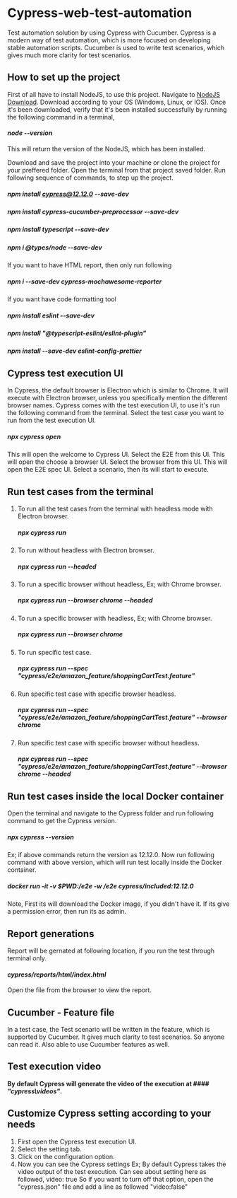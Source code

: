 # Cypress-web-test-automation

Test automation solution by using Cypress with Cucumber.
Cypress is a modern way of test automation, which is more focused on developing stable automation scripts.
Cucumber is used to write test scenarios, which gives much more clarity for test scenarios.

## How to set up the project

First of all have to install NodeJS, to use this project.
Navigate to [NodeJS Download](https://nodejs.org/en/download/).
Download according to your OS (Windows, Linux, or IOS).
Once it's been downloaded, verify that it's been installed successfully by running the following command in a terminal,

#### _node --version_
This will return the version of the NodeJS, which has been installed.

Download and save the project into your machine or clone the project for your preffered folder.
Open the terminal from that project saved folder.
Run following sequence of commands, to step up the project.
##### _npm install cypress@12.12.0 --save-dev_
##### _npm install cypress-cucumber-preprocessor --save-dev_
##### _npm install typescript --save-dev_
##### _npm i @types/node --save-dev_

If you want to have HTML report, then only run following
##### _npm i --save-dev cypress-mochawesome-reporter_

If you want have code formatting tool
##### _npm install eslint --save-dev_
##### _npm install "@typescript-eslint/eslint-plugin"_
##### _npm install --save-dev eslint-config-prettier_

## Cypress test execution UI
In Cypress, the default browser is Electron which is similar to Chrome. It will execute with Electron browser,
unless you specifically mention the different browser names.
Cypress comes with the test execution UI, to use it's run the following command from the terminal.
Select the test case you want to run from the test execution UI.
##### _npx cypress open_

This will open the welcome to Cypress UI. Select the E2E from this UI.
This will open the choose a browser UI. Select the browser from this UI.
This will open the E2E spec UI. Select a scenario, then its will start to execute.

## Run test cases from the terminal
1. To run all the test cases from the terminal with headless mode with Electron browser.
   ##### _npx cypress run_
2. To run without headless with Electron browser.
   ##### _npx cypress run --headed_
3. To run a specific browser without headless, Ex; with Chrome browser.
   ##### _npx cypress run --browser chrome --headed_
4. To run a specific browser with headless, Ex; with Chrome browser.
   ##### _npx cypress run --browser chrome_
5. To run specific test case.
   ##### _npx cypress run --spec "cypress/e2e/amazon_feature/shoppingCartTest.feature"_
6. Run specific test case with specific browser headless.
   ##### _npx cypress run --spec "cypress/e2e/amazon_feature/shoppingCartTest.feature" --browser chrome_
7. Run specific test case with specific browser without headless.
   ##### _npx cypress run --spec "cypress/e2e/amazon_feature/shoppingCartTest.feature" --browser chrome --headed_
   
## Run test cases inside the local Docker container
Open the terminal and navigate to the Cypress folder and run following command to get the Cypress version.
   ##### _npx cypress --version_
Ex; if above commands return the version as 12.12.0.
Now run following command with above version, which will run test locally inside the Docker container.
   ##### _docker run -it -v $PWD:/e2e -w /e2e cypress/included:12.12.0_
Note, First its will download the Docker image, if you didn't have it. 
      If its give a permission error, then run its as admin.

## Report generations
Report will be gernated at following location, if you run the test through terminal only.
#### _cypress/reports/html/index.html_
Open the file from the browser to view the report.

## Cucumber - Feature file
In a test case, the Test scenario will be written in the feature, which is supported by Cucumber.
It gives much clarity to test scenarios. So anyone can read it. Also able to use Cucumber features as well.

## Test execution video
**By default Cypress will generate the video of the execution at #### _"cypress\videos"_.**

## Customize Cypress setting according to your needs

1. First open the Cypress test execution UI.
2. Select the setting tab.
3. Click on the configuration option.
4. Now you can see the Cypress settings
   Ex; By default Cypress takes the video output of the test execution.
   Can see about setting here as followed,
   video: true
   So if you want to turn off that option, open the "cypress.json" file and add a line as followed
   "video:false"
